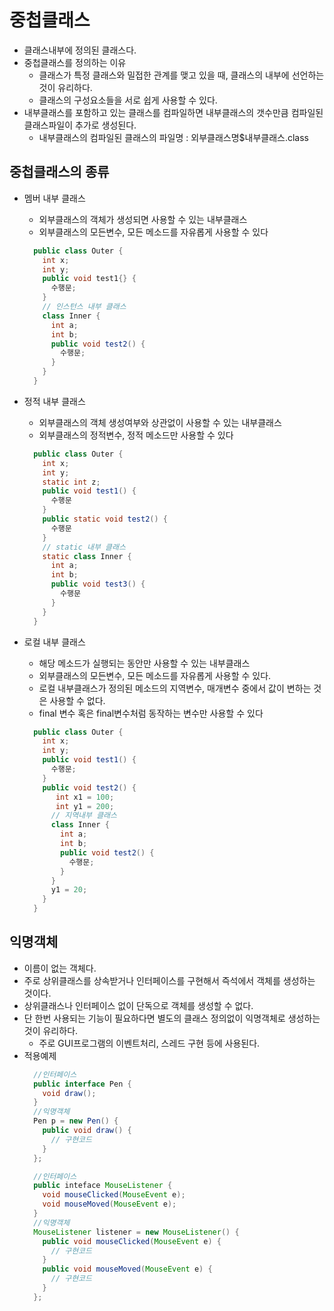 # 중첩클래스
- 클래스내부에 정의된 클래스다.
- 중첩클래스를 정의하는 이유
  + 클래스가 특정 클래스와 밀접한 관계를 맺고 있을 때, 클래스의 내부에 선언하는 것이 유리하다. 
  +  클래스의 구성요소들을 서로 쉽게 사용할 수 있다.
- 내부클래스를 포함하고 있는 클래스를 컴파일하면 내부클래스의 갯수만큼 컴파일된 클래스파일이 추가로 생성된다.
  + 내부클래스의 컴파일된 클래스의 파일명 : 외부클래스명$내부클래스.class

## 중첩클래스의 종류
- 멤버 내부 클래스 
  + 외부클래스의 객체가 생성되면 사용할 수 있는 내부클래스
  + 외부클래스의 모든변수, 모든 메소드를 자유롭게 사용할 수 있다
  ```java
    public class Outer {
      int x;
      int y;
      public void test1{} {
        수행문;
      }
      // 인스턴스 내부 클래스
      class Inner {
        int a;
        int b;
        public void test2() {
          수행문;
        }
      }      
    }
  ```
- 정적 내부 클래스
  + 외부클래스의 객체 생성여부와 상관없이 사용할 수 있는 내부클래스
  + 외부클래스의 정적변수, 정적 메소드만 사용할 수 있다
  ```java
    public class Outer {
      int x;
      int y;
      static int z;
      public void test1() {
        수행문
      }
      public static void test2() {
        수행문
      }
      // static 내부 클래스
      static class Inner {
        int a;
        int b;
        public void test3() {
          수행문
        }
      }
    }
  ```
  
- 로컬 내부 클래스
  + 해당 메소드가 실행되는 동안만 사용할 수 있는 내부클래스
  + 외부클래스의 모든변수, 모든 메소드를 자유롭게 사용할 수 있다.
  + 로컬 내부클래스가 정의된 메소드의 지역변수, 매개변수 중에서 값이 변하는 것은 사용할 수 없다.
  + final 변수 혹은 final변수처럼 동작하는 변수만 사용할 수 있다
  ```java
    public class Outer {
      int x;
      int y;
      public void test1() {
        수행문;
      }
      public void test2() {
         int x1 = 100;
         int y1 = 200;
        // 지역내부 클래스
        class Inner {
          int a;
          int b;
          public void test2() {
            수행문;
          }
        }
        y1 = 20;
      }
    }
  ```

## 익명객체
- 이름이 없는 객체다.
- 주로 상위클래스를 상속받거나 인터페이스를 구현해서 즉석에서 객체를 생성하는 것이다.
- 상위클래스나 인터페이스 없이 단독으로 객체를 생성할 수 없다.
- 단 한번 사용되는 기능이 필요하다면 별도의 클래스 정의없이 익명객체로 생성하는 것이 유리하다.
  + 주로 GUI프로그램의 이벤트처리, 스레드 구현 등에 사용된다.
- 적용예제
  ```java
    //인터페이스
    public interface Pen {
      void draw();
    }
    //익명객체 
    Pen p = new Pen() {
      public void draw() {
        // 구현코드
      }
    };
  ```
  ```java	
    //인터페이스
    public inteface MouseListener {
      void mouseClicked(MouseEvent e);
      void mouseMoved(MouseEvent e);
    }
    //익명객체
    MouseListener listener = new MouseListener() {
      public void mouseClicked(MouseEvent e) {
        // 구현코드
      }
      public void mouseMoved(MouseEvent e) {
        // 구현코드
      }
    };
  ```
